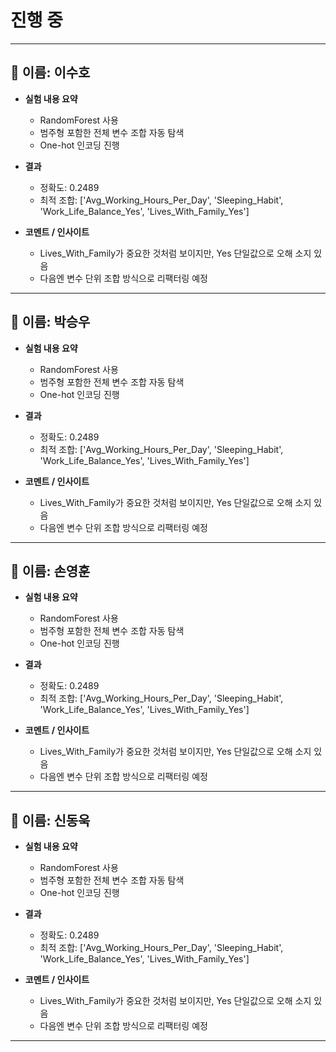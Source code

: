 # 진행 중

---

## 👤 이름: 이수호

- **실험 내용 요약**  
  - RandomForest 사용  
  - 범주형 포함한 전체 변수 조합 자동 탐색  
  - One-hot 인코딩 진행  

- **결과**  
  - 정확도: 0.2489  
  - 최적 조합: ['Avg_Working_Hours_Per_Day', 'Sleeping_Habit', 'Work_Life_Balance_Yes', 'Lives_With_Family_Yes']  

- **코멘트 / 인사이트**  
  - Lives_With_Family가 중요한 것처럼 보이지만, Yes 단일값으로 오해 소지 있음  
  - 다음엔 변수 단위 조합 방식으로 리팩터링 예정  

---

## 👤 이름: 박승우

- **실험 내용 요약**  
  - RandomForest 사용  
  - 범주형 포함한 전체 변수 조합 자동 탐색  
  - One-hot 인코딩 진행  

- **결과**  
  - 정확도: 0.2489  
  - 최적 조합: ['Avg_Working_Hours_Per_Day', 'Sleeping_Habit', 'Work_Life_Balance_Yes', 'Lives_With_Family_Yes']  

- **코멘트 / 인사이트**  
  - Lives_With_Family가 중요한 것처럼 보이지만, Yes 단일값으로 오해 소지 있음  
  - 다음엔 변수 단위 조합 방식으로 리팩터링 예정  

---

## 👤 이름: 손영훈

- **실험 내용 요약**  
  - RandomForest 사용  
  - 범주형 포함한 전체 변수 조합 자동 탐색  
  - One-hot 인코딩 진행  

- **결과**  
  - 정확도: 0.2489  
  - 최적 조합: ['Avg_Working_Hours_Per_Day', 'Sleeping_Habit', 'Work_Life_Balance_Yes', 'Lives_With_Family_Yes']  

- **코멘트 / 인사이트**  
  - Lives_With_Family가 중요한 것처럼 보이지만, Yes 단일값으로 오해 소지 있음  
  - 다음엔 변수 단위 조합 방식으로 리팩터링 예정  

---

## 👤 이름: 신동욱

- **실험 내용 요약**  
  - RandomForest 사용  
  - 범주형 포함한 전체 변수 조합 자동 탐색  
  - One-hot 인코딩 진행  

- **결과**  
  - 정확도: 0.2489  
  - 최적 조합: ['Avg_Working_Hours_Per_Day', 'Sleeping_Habit', 'Work_Life_Balance_Yes', 'Lives_With_Family_Yes']  

- **코멘트 / 인사이트**  
  - Lives_With_Family가 중요한 것처럼 보이지만, Yes 단일값으로 오해 소지 있음  
  - 다음엔 변수 단위 조합 방식으로 리팩터링 예정  

---
